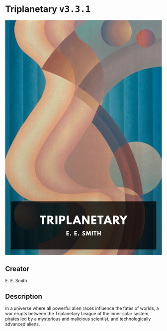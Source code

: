 
# Triplanetary <kbd>v3.3.1</kbd>

<center>
  <img src="./cover-1024.jpg"/>
</center>

## Creator
E. E. Smith

## Description
In a universe where all powerful alien races influence the fates of worlds, a war erupts between the Triplanetary League of the inner solar system, pirates led by a mysterious and malicious scientist, and technologically advanced aliens.
